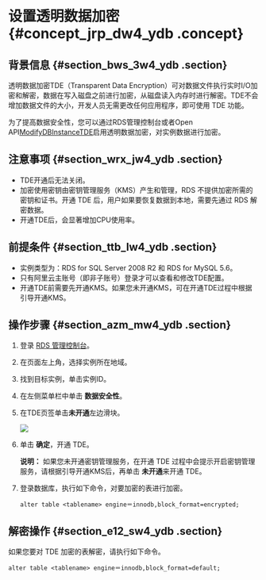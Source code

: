 # 设置透明数据加密 {#concept_jrp_dw4_ydb .concept}

## 背景信息 {#section_bws_3w4_ydb .section}

透明数据加密TDE（Transparent Data Encryption）可对数据文件执行实时I/O加密和解密，数据在写入磁盘之前进行加密，从磁盘读入内存时进行解密。TDE不会增加数据文件的大小，开发人员无需更改任何应用程序，即可使用 TDE 功能。

为了提高数据安全性，您可以通过RDS管理控制台或者Open API[ModifyDBInstanceTDE](../../../../cn.zh-CN/API参考/API参考/安全管理/ModifyDBInstanceTDE.md#)启用透明数据加密，对实例数据进行加密。

## 注意事项 {#section_wrx_jw4_ydb .section}

-   TDE开通后无法关闭。
-   加密使用密钥由密钥管理服务（KMS）产生和管理，RDS 不提供加密所需的密钥和证书。开通 TDE 后，用户如果要恢复数据到本地，需要先通过 RDS 解密数据。
-   开通TDE后，会显著增加CPU使用率。

## 前提条件 {#section_ttb_lw4_ydb .section}

-   实例类型为：RDS for SQL Server 2008 R2 和 RDS for MySQL 5.6。
-   只有阿里云主账号（即非子账号）登录才可以查看和修改TDE配置。
-   开通TDE前需要先开通KMS。如果您未开通KMS，可在开通TDE过程中根据引导开通KMS。

## 操作步骤 {#section_azm_mw4_ydb .section}

1.  登录 [RDS 管理控制台](https://rds.console.aliyun.com/)。
2.  在页面左上角，选择实例所在地域。
3.  找到目标实例，单击实例ID。
4.  在左侧菜单栏中单击 **数据安全性**。
5.  在TDE页签单击**未开通**左边滑块。

    ![](http://static-aliyun-doc.oss-cn-hangzhou.aliyuncs.com/assets/img/7950/15409705964151_zh-CN.png)

6.  单击 **确定**，开通 TDE。

    **说明：** 如果您未开通密钥管理服务，在开通 TDE 过程中会提示开启密钥管理服务，请根据引导开通KMS后，再单击 **未开通**来开通 TDE。

7.  登录数据库，执行如下命令，对要加密的表进行加密。

    ```
    alter table <tablename> engine＝innodb,block_format=encrypted;
    ```


## 解密操作 {#section_e12_sw4_ydb .section}

如果您要对 TDE 加密的表解密，请执行如下命令。

```
alter table <tablename> engine＝innodb,block_format=default;
```

